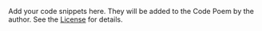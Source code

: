 Add your code snippets here. They will be added to the Code Poem by the author. See the [License](https://github.com/Wentale/hacktoberfest_code_poem/blob/master/LICENSE) for details.
